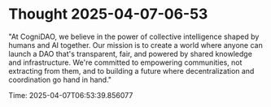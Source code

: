 # Thought 2025-04-07-06-53

"At CogniDAO, we believe in the power of collective intelligence shaped by humans and AI together. Our mission is to create a world where anyone can launch a DAO that's transparent, fair, and powered by shared knowledge and infrastructure. We're committed to empowering communities, not extracting from them, and to building a future where decentralization and coordination go hand in hand."

Time: 2025-04-07T06:53:39.856077
